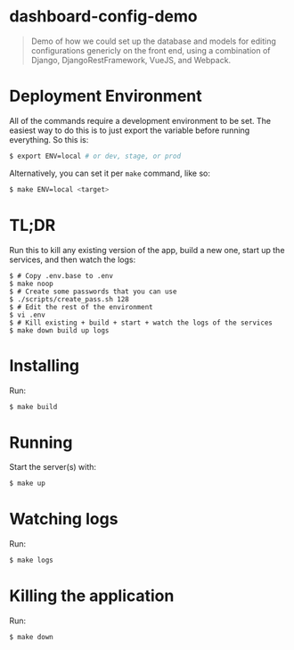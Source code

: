 # dashboard-config-demo

> Demo of how we could set up the database and models for editing configurations
> genericly on the front end, using a combination of Django,
> DjangoRestFramework, VueJS, and Webpack.

# Deployment Environment

All of the commands require a development environment to be set. The easiest way
to do this is to just export the variable before running everything. So this is:

```bash
$ export ENV=local # or dev, stage, or prod
```

Alternatively, you can set it per `make` command, like so:

```bash
$ make ENV=local <target>
```

# TL;DR

Run this to kill any existing version of the app, build a new one, start up the
services, and then watch the logs:

```console
$ # Copy .env.base to .env
$ make noop
$ # Create some passwords that you can use
$ ./scripts/create_pass.sh 128
$ # Edit the rest of the environment
$ vi .env
$ # Kill existing + build + start + watch the logs of the services
$ make down build up logs
```

# Installing

Run:

```bash
$ make build
```

# Running

Start the server(s) with:

```bash
$ make up
```

# Watching logs

Run:

```bash
$ make logs
```

# Killing the application

Run:

```bash
$ make down
```
